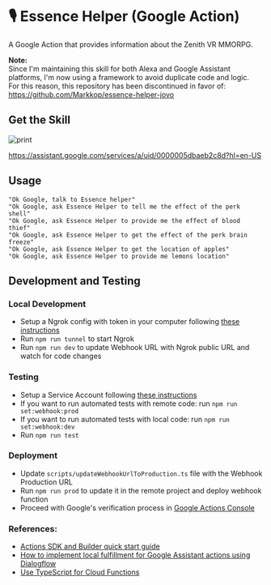# 🎙️ Essence Helper (Google Action)

A Google Action that provides information about the Zenith VR MMORPG.  

**Note:**  
Since I'm maintaining this skill for both Alexa and Google Assistant platforms, I'm now using a framework to avoid duplicate code and logic.    
For this reason, this repository has been discontinued in favor of: https://github.com/Markkop/essence-helper-jovo


## Get the Skill

![print](https://i.imgur.com/6SPXS9t.png)

https://assistant.google.com/services/a/uid/0000005dbaeb2c8d?hl=en-US

## Usage

```
"Ok Google, talk to Essence helper"
"Ok Google, ask Essence Helper to tell me the effect of the perk shell"
"Ok Google, ask Essence Helper to provide me the effect of blood thief"
"Ok Google, ask Essence Helper to get the effect of the perk brain freeze"
"Ok Google, ask Essence Helper to get the location of apples"
"Ok Google, ask Essence Helper to provide me lemons location"
```

## Development and Testing

### Local Development

- Setup a Ngrok config with token in your computer following [these instructions](https://dashboard.ngrok.com/get-started/setup)
- Run `npm run tunnel` to start Ngrok
- Run `npm run dev` to update Webhook URL with Ngrok public URL and watch for code changes

### Testing

- Setup a Service Account following [these instructions](https://github.com/actions-on-google/actions-builder-conversation-components-nodejs/blob/master/README.md#running-tests)
- If you want to run automated tests with remote code: run `npm run set:webhook:prod`
- If you want to run automated tests with local code: run `npm run set:webhook:dev`
- Run `npm run test`

### Deployment

- Update `scripts/updateWebhookUrlToProduction.ts` file with the Webhook Production URL
- Run `npm run prod` to update it in the remote project and deploy webhook function
- Proceed with Google's verification process in [Google Actions Console](https://console.actions.google.com/)
### References:

- [Actions SDK and Builder quick start guide](https://developers.google.com/assistant/conversational/quickstart)
- [How to implement local fulfillment for Google Assistant actions using Dialogflow](https://www.freecodecamp.org/news/how-to-implement-local-fulfillment-for-google-assistant-actions-using-dialogflow-1b3b3a13075f/)
- [Use TypeScript for Cloud Functions](https://firebase.google.com/docs/functions/typescript)
